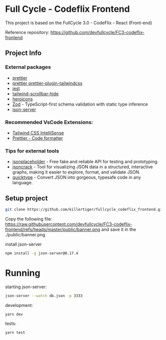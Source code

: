 # Full Cycle - Codeflix Frontend

This project is based on the FullCycle 3.0 - CodeFlix - React (Front-end)

Reference repository: https://github.com/devfullcycle/FC3-codeflix-frontend

## Project Info

### External packages
- [prettier](https://prettier.io/)
- [prettier prettier-plugin-tailwindcss](https://tailwindcss.com/blog/automatic-class-sorting-with-prettier)
- [jest](https://nextjs.org/docs/app/building-your-application/testing/jest)
- [tailwind-scrollbar-hide](https://github.com/reslear/tailwind-scrollbar-hide)
- [heroicons](https://github.com/tailwindlabs/heroicons)
- [Zod](https://zod.dev/) - TypeScript-first schema validation with static type inference
- [json-server](https://github.com/typicode/json-server/tree/v0)

### Recommended VsCode Extensions:
- [Tailwind CSS IntelliSense](https://marketplace.visualstudio.com/items?itemName=bradlc.vscode-tailwindcss)
- [Prettier - Code formatter](https://marketplace.visualstudio.com/items?itemName=esbenp.prettier-vscode)

### Tips for external tools

- [jsonplaceholder](https://jsonplaceholder.typicode.com/) - Free fake and reliable API for testing and prototyping.
- [jsoncrack](https://jsoncrack.com/) - Tool for visualizing JSON data in a structured, interactive graphs, making it easier to explore, format, and validate JSON.
- [quicktype](https://quicktype.io/) - Convert JSON into gorgeous, typesafe code in any language.

## Setup project

```bash
git clone https://github.com/killertiger/fullcycle_codeflix_frontend.git
```

Copy the following file: https://raw.githubusercontent.com/devfullcycle/FC3-codeflix-frontend/refs/heads/master/public/banner.png
and save it in the ./public/banner.png

install json-server
```bash
npm install -g json-server@0.17.4
```

# Running

starting json-server:
```bash
json-server --watch db.json -p 3333
```

development:
```bash
yarn dev
```

tests:
```bash
yarn test
```